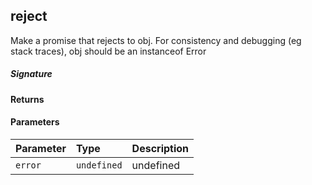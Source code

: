 ## reject

Make a promise that rejects to obj. For consistency and debugging (eg stack traces), obj should be an instanceof Error

##### Signature

#### Returns

#### Parameters


| Parameter	   | Type    | Description |
|:-------------|:---------------|:------------|
| `error`    | `undefined` | undefined |

